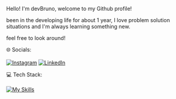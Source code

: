 Hello! I'm devBruno, welcome to my Github profile!

been in the developing life for about 1 year, I love problem solution situations and I'm always learning something new.

feel free to look around!

🌐 Socials:
</br>
</br>
[![Instagram](https://img.shields.io/badge/Instagram-%23E4405F.svg?logo=Instagram&logoColor=white)](https://www.instagram.com/gustavo_locutor) [![LinkedIn](https://img.shields.io/badge/LinkedIn-%230077B5.svg?logo=linkedin&logoColor=white)](https://www.linkedin.com/in/gustavo-bruno-90344a272/) 

💻 Tech Stack:
</br>
</br>
[![My Skills](https://skillicons.dev/icons?i=js,python,java,html,css,c,figma,tailwind,react,php,fastapi,postman,-)](https://skillicons.dev)


<!-- Proudly created with GPRM ( https://gprm.itsvg.in ) -->
